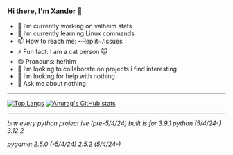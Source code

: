 ### Hi there, I'm Xander 👋
- 🔭 I’m currently working on valheim stats
- 🌱 I’m currently learning Linux commands
- 📫 How to reach me: ~Replit~/Issues
- ⚡ Fun fact: I am a cat person 🐱
- 😄 Pronouns: he/him
- 👯 I’m looking to collaborate on projects i find interesting
- 🤔 I’m looking for help with nothing
- 💬 Ask me about nothing

---

[![Top Langs](https://github-readme-stats.vercel.app/api/top-langs/?username=XanderG2&theme=dark)](https://github.com/anuraghazra/github-readme-stats)
[![Anurag's GitHub stats](https://github-readme-stats.vercel.app/api?username=xanderg2&theme=dark)](https://github.com/anuraghazra/github-readme-stats)


---

_btw every python project ive (pre-5/4/24) built is for 3.9.1_
_python (5/4/24-) 3.12.2_

_pygame: 2.5.0 (-5/4/24) 2.5.2 (5/4/24-)_
